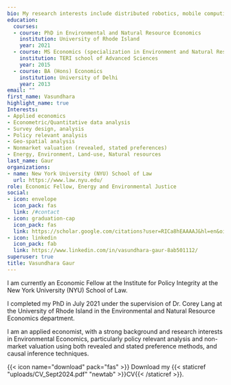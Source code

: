 ```yaml
---
bio: My research interests include distributed robotics, mobile computing and programmable  matter.
education:
  courses:
  - course: PhD in Environmental and Natural Resource Economics
    institution: University of Rhode Island
    year: 2021
  - course: MS Economics (specialization in Environment and Natural Resource Economics)
    institution: TERI school of Advanced Sciences
    year: 2015
  - course: BA (Hons) Economics
    institution: University of Delhi
    year: 2013
email: ""
first_name: Vasundhara
highlight_name: true
Interests:
- Applied economics 
- Econometric/Quantitative data analysis
- Survey design, analysis
- Policy relevant analysis
- Geo-spatial analysis
- Nonmarket valuation (revealed, stated preferences)
- Energy, Environment, Land-use, Natural resources
last_name: Gaur
organizations:
- name: New York University (NYU) School of Law
  url: https://www.law.nyu.edu/
role: Economic Fellow, Energy and Environmental Justice
social:
- icon: envelope
  icon_pack: fas
  link: /#contact
- icon: graduation-cap
  icon_pack: fas
  link: https://scholar.google.com/citations?user=RICa8hEAAAAJ&hl=en&oi=sra
- icon: linkedin
  icon_pack: fab
  link: https://www.linkedin.com/in/vasundhara-gaur-8ab501112/
superuser: true
title: Vasundhara Gaur
---
```


I am currently an Economic Fellow at the Institute for Policy Integrity at the New York University (NYU) School of Law.

I completed my PhD in July 2021 under the supervision of Dr. Corey Lang at the University of Rhode Island in the Environmental and Natural Resource Economics department.

I am an applied economist, with a strong background and research interests in Environmental Economics, particularly policy relevant analysis and non-market valuation using both revealed and stated preference methods, and causal inference techniques.

{{< icon name="download" pack="fas" >}} Download my {{< staticref "uploads/CV_Sept2024.pdf" "newtab" >}}CV{{< /staticref >}}.
